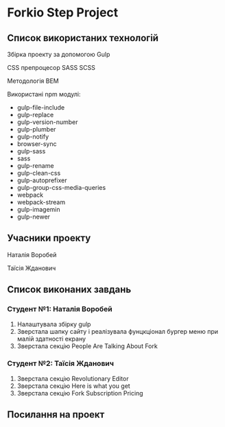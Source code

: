 # Forkio Step Project

## Список використаних технологій

Збірка проекту за допомогою Gulp

CSS препроцесор SASS SCSS

Методологія BEM

Використані npm модулі:

- gulp-file-include
- gulp-replace
- gulp-version-number
- gulp-plumber 
- gulp-notify 
- browser-sync
- gulp-sass
- sass 
- gulp-rename
- gulp-clean-css 
- gulp-autoprefixer 
- gulp-group-css-media-queries
- webpack 
- webpack-stream
- gulp-imagemin
- gulp-newer


## Учасники проекту

Наталія Воробей

Таїсія Жданович


## Список виконаних завдань

### Студент №1: Наталія Воробей

1. Налаштувала збірку gulp
2. Зверстала шапку сайту і реалізувала фунцкціонал бургер меню при малій здатності екрану
3. Зверстала секцію People Are Talking About Fork

### Студент №2: Таїсія Жданович

1. Зверстала секцію Revolutionary Editor
2. Зверстала секцію Here is what you get
3. Зверстала секцію Fork Subscription Pricing


## Посилання на проект
